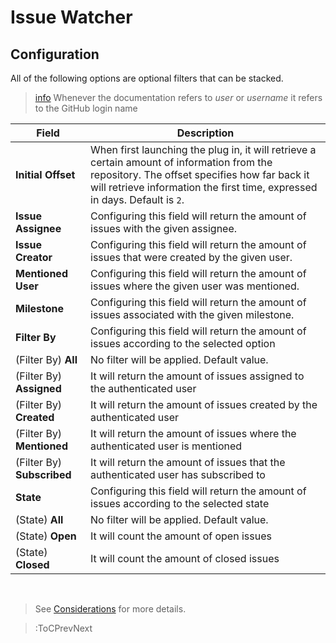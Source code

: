 # Issue Watcher
## Configuration
All of the following options are optional filters that can be stacked.

> [info](:Icon) Whenever the documentation refers to *user* or *username* it refers to the GitHub login name

| Field                      | Description                                                  |
| -------------------------- | ------------------------------------------------------------ |
| **Initial Offset**         | When first launching the plug in, it will retrieve a certain amount of information from the repository. The offset specifies how far back it will retrieve information the first time, expressed in days. Default is `2`. |
| **Issue Assignee**         | Configuring this field will return the amount of issues with the given assignee. |
| **Issue Creator**          | Configuring this field will return the amount of issues that were created by the given user. |
| **Mentioned User**         | Configuring this field will return the amount of issues where the given user was mentioned. |
| **Milestone**              | Configuring this field will return the amount of issues associated with the given milestone. |
| **Filter By**              | Configuring this field will return the amount of issues according to the selected option |
| (Filter By) **All**        | No filter will be applied. Default value.                    |
| (Filter By) **Assigned**   | It will return the amount of issues assigned to the authenticated user |
| (Filter By) **Created**    | It will return the amount of issues created by the authenticated user |
| (Filter By) **Mentioned**  | It will return the amount of issues where the authenticated user is mentioned |
| (Filter By) **Subscribed** | It will return the amount of issues that the authenticated user has subscribed to |
| **State**                  | Configuring this field will return the amount of issues according to the selected state |
| (State) **All**            | No filter will be applied. Default value.                    |
| (State) **Open**           | It will count the amount of open issues                      |
| (State) **Closed**         | It will count the amount of closed issues                    |

<br>

> See [Considerations](/considerations-known-issues) for more details.

> :ToCPrevNext